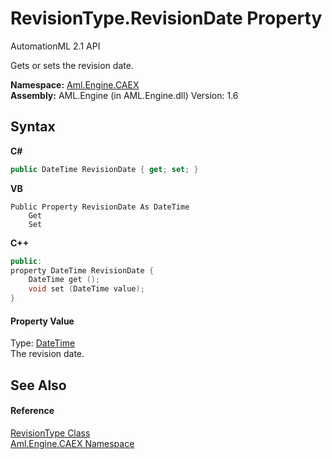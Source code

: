 # RevisionType.RevisionDate Property 
AutomationML 2.1 API 

Gets or sets the revision date.

**Namespace:**&nbsp;<a href="N_Aml_Engine_CAEX">Aml.Engine.CAEX</a><br />**Assembly:**&nbsp;AML.Engine (in AML.Engine.dll) Version: 1.6

## Syntax

**C#**<br />
``` C#
public DateTime RevisionDate { get; set; }
```

**VB**<br />
``` VB
Public Property RevisionDate As DateTime
	Get
	Set
```

**C++**<br />
``` C++
public:
property DateTime RevisionDate {
	DateTime get ();
	void set (DateTime value);
}
```


#### Property Value
Type: <a href="https://docs.microsoft.com/dotnet/api/system.datetime" target="_parent" rel="noopener noreferrer">DateTime</a><br />The revision date.

## See Also


#### Reference
<a href="T_Aml_Engine_CAEX_RevisionType">RevisionType Class</a><br /><a href="N_Aml_Engine_CAEX">Aml.Engine.CAEX Namespace</a><br />